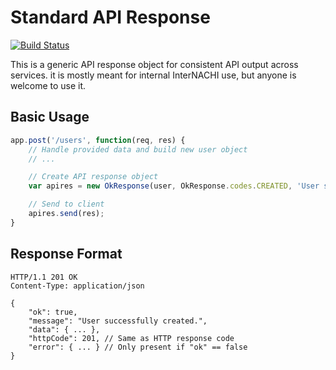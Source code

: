 Standard API Response
=====================

[![Build Status](https://travis-ci.org/InterNACHI/standard-api-response.png?branch=master)](https://travis-ci.org/InterNACHI/standard-api-response)

This is a generic API response object for consistent API output across services.
it is mostly meant for internal InterNACHI use, but anyone is welcome to use it.

Basic Usage
-----------

```javascript
app.post('/users', function(req, res) {
	// Handle provided data and build new user object
	// ...

	// Create API response object
	var apires = new OkResponse(user, OkResponse.codes.CREATED, 'User successfully created.');

	// Send to client
	apires.send(res);
}
```

Response Format
---------------

```
HTTP/1.1 201 OK
Content-Type: application/json

{
	"ok": true,
	"message": "User successfully created.",
	"data": { ... },
	"httpCode": 201, // Same as HTTP response code
	"error": { ... } // Only present if "ok" == false
}
```